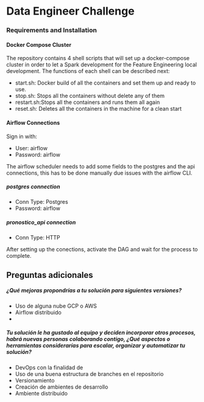 # Data Engineer Challenge

### Requirements and Installation

#### Docker Compose Cluster

The repository contains 4 shell scripts that will set up a docker-compose 
cluster in order to let a Spark development for the Feature Engineering 
local development. The functions of each shell can be described next:

* start.sh: Docker build of all the containers and set them up and ready to use.
* stop.sh: Stops all the containers without delete any of them
* restart.sh:Stops all the containers and runs them all again
* reset.sh: Deletes all the containers in the machine for a clean start

#### Airflow Connections

Sign in with:
- User: airflow
- Password: airflow

The airflow scheduler needs to add some fields to the 
postgres and the api connections, this has to be done manually due issues
with the airflow CLI.

##### postgres connection
- Conn Type: Postgres
- Password: airflow

##### pronostico_api connection
- Conn Type: HTTP

After setting up the conections, activate the DAG and
wait for the process to complete.

## Preguntas adicionales

##### ¿Qué mejoras propondrías a tu solución para siguientes versiones?

- Uso de alguna nube GCP o AWS
- Airflow distribuido
- 

##### Tu solución le ha gustado al equipo y deciden incorporar otros procesos, habrá nuevas personas colaborando contigo, ¿Qué aspectos o herramientas considerarías para escalar, organizar y automatizar tu solución?

- DevOps con la finalidad de
- Uso de una buena estructura de branches en el repositorio
- Versionamiento
- Creación de ambientes de desarrollo
- Ambiente distribuido

